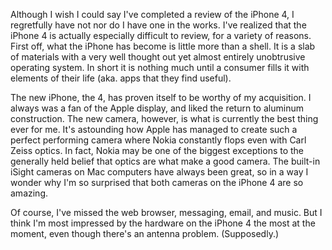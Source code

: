 Although I wish I could say I've completed a review of the iPhone 4, I regretfully have not nor do I have one in the works. I've realized that the iPhone 4 is actually especially difficult to review, for a variety of reasons. First off, what the iPhone has become is little more than a shell. It is a slab of materials with a very well thought out yet almost entirely unobtrusive operating system. In short it is nothing much until a consumer fills it with elements of their life (aka. apps that they find useful).

The new iPhone, the 4, has proven itself to be worthy of my acquisition. I always was a fan of the Apple display, and liked the return to aluminum construction. The new camera, however, is what is currently the best thing ever for me. It's astounding how Apple has managed to create such a perfect performing camera where Nokia constantly flops even with Carl Zeiss optics. In fact, Nokia may be one of the biggest exceptions to the generally held belief that optics are what make a good camera. The built-in iSight cameras on Mac computers have always been great, so in a way I wonder why I'm so surprised that both cameras on the iPhone 4 are so amazing.

Of course, I've missed the web browser, messaging, email, and music. But I think I'm most impressed by the hardware on the iPhone 4 the most at the moment, even though there's an antenna problem. (Supposedly.)